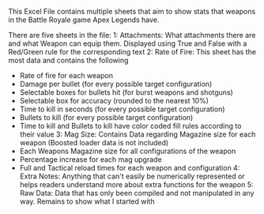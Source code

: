 This Excel File contains multiple sheets that aim to show stats that weapons in the Battle Royale game Apex Legends have.

There are five sheets in the file:
1: Attachments: What attachments there are and what Weapon can equip them. Displayed using True and False with a Red/Green rule for the corresponding text
2: Rate of Fire: This sheet has the most data and contains the following
  - Rate of fire for each weapon
  - Damage per bullet (for every possible target configuration)
  - Selectable boxes for bullets hit (for burst weapons and shotguns)
  - Selectable box for accuracy (rounded to the nearest 10%)
  - Time to kill in seconds (for every possible target configuration)
  - Bullets to kill (for every possible target configuration)
  - Time to kill and Bullets to kill have color coded fill rules according to their value
3: Mag Size: Contains Data regarding Magazine size for each weapon (Boosted loader data is not included)
  - Each Weapons Magazine size for all configurations of the weapon
  - Percentage increase for each mag upgrade
  - Full and Tactical reload times for each weapon and configuration
4: Extra Notes: Anything that can't easily be numerically represented or helps readers understand more about extra functions for the weapon
5: Raw Data: Data that has only been compiled and not manipulated in any way. Remains to show what I started with
